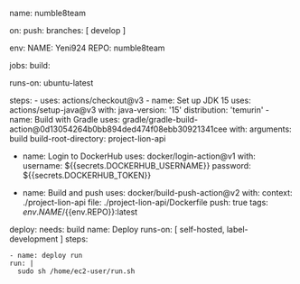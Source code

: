 name: numble8team

on: 
  push:
    branches: [ develop ]
    
env:
  NAME: Yeni924
  REPO: numble8team
  
jobs: 
  build:
  
  runs-on: ubuntu-latest

  steps:
    - uses: actions/checkout@v3
    - name: Set up JDK 15
      uses: actions/setup-java@v3
      with:
        java-version: '15'
        distribution: 'temurin'
    - name: Build with Gradle
      uses: gradle/gradle-build-action@0d13054264b0bb894ded474f08ebb30921341cee 
      with:
        arguments: build 
        build-root-directory: project-lion-api
        
  - name: Login to DockerHub 
    uses: docker/login-action@v1 
    with:
      username: ${{secrets.DOCKERHUB_USERNAME}} 
      password: ${{secrets.DOCKERHUB_TOKEN}}
      
  - name: Build and push
    uses: docker/build-push-action@v2 
    with:
      context: ./project-lion-api
      file: ./project-lion-api/Dockerfile
      push: true
      tags: ${{env.NAME}}/${{env.REPO}}:latest
      
deploy:
    needs: build
    name: Deploy
    runs-on: [ self-hosted, label-development ]
    steps:
    
    - name: deploy run 
    run: |
      sudo sh /home/ec2-user/run.sh
  
